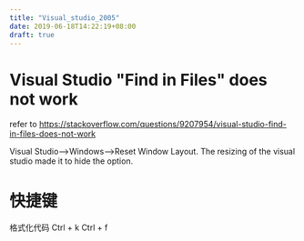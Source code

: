 ```yaml
---
title: "Visual_studio_2005"
date: 2019-06-18T14:22:19+08:00
draft: true
---
```


# Visual Studio "Find in Files" does not work
refer to <https://stackoverflow.com/questions/9207954/visual-studio-find-in-files-does-not-work>

Visual Studio-->Windows-->Reset Window Layout. 
The resizing of the visual studio made it to hide the option.

# 快捷键

格式化代码 Ctrl + k  Ctrl + f
